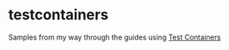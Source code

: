 # testcontainers

Samples from my way through the guides using [Test Containers](https://testcontainers.com)
